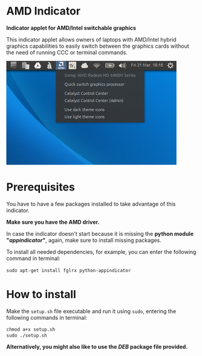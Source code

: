 AMD Indicator
=============

**Indicator applet for AMD/Intel switchable graphics**

This indicator applet allows owners of laptops with AMD/Intel hybrid graphics capabilities to
easily switch between the graphics cards without the need of running CCC or terminal commands.

![screenshot](amd-indicator-screenshot.png)

Prerequisites
==============

You have to have a few packages installed to take advantage of this indicator.

**Make sure you have the AMD driver.**

In case the indicator doesn't start because it is missing the **python module "_appindicator_"**, again, make sure to install missing packages.

To install all needed dependencies, for example, you can enter the following command in terminal:

```sudo apt-get install fglrx python-appindicator```

How to install
==============

Make the `setup.sh` file executable and run it using `sudo`, entering the following commands in terminal:

```
chmod a+x setup.sh
sudo ./setup.sh
```

**Alternatively, you might also like to use the _DEB_ package file provided.**

